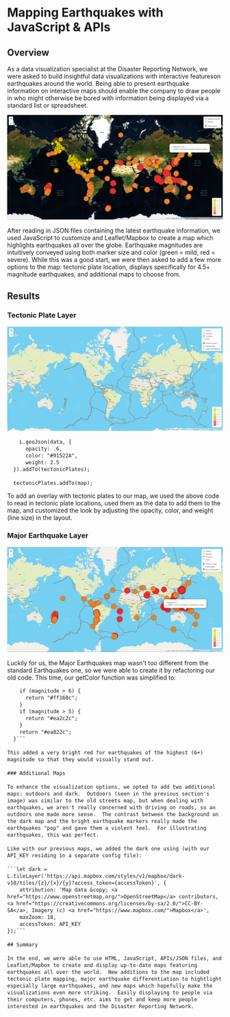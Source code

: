# Mapping Earthquakes with JavaScript & APIs

## Overview

As a data visualization specialist at the Disaster Reporting Network, we were asked to build insightful data visualizations with interactive featureson earthquakes around the world.  Being able to present earthquake information on interactive maps should enable the company to draw people in who might otherwise be bored with information being displayed via a standard list or spreadsheet.

![Initial Earthquake Map](https://github.com/Jeffstr00/Mapping_Earthquakes/blob/main/Resources/map1.png)

After reading in JSON files containing the latest earthquake information, we used JavaScript to customize and Leaflet/Mapbox to create a map which highlights earthquakes all over the globe.  Earthquake magnitudes are intuitively conveyed using both marker size and color (green = mild, red = severe).  While this was a good start, we were then asked to add a few more options to the map: tectonic plate location, displays specifically for 4.5+ magnitude earthquakes, and additional maps to choose from.

## Results

### Tectonic Plate Layer

![Tectonic Plate Map](https://github.com/Jeffstr00/Mapping_Earthquakes/blob/main/Resources/map_tectonic_plates.png)

```  d3.json("https://raw.githubusercontent.com/fraxen/tectonicplates/master/GeoJSON/PB2002_boundaries.json").then(function(data) {
    L.geoJson(data, {
      opacity: .6,
      color: "#91522A",
      weight: 2.5
  }).addTo(tectonicPlates);

  tectonicPlates.addTo(map);   
```

To add an overlay with tectonic plates to our map, we used the above code to read in tectonic plate locations, used them as the data to add them to the map, and customized the look by adjusting the opacity, color, and weight (line size) in the layout.  

### Major Earthquake Layer

![Major Earthquakes Map](https://github.com/Jeffstr00/Mapping_Earthquakes/blob/main/Resources/map_major_earthquakes.png)

Luckily for us, the Major Earthquakes map wasn't too different from the standard Earthquakes one, so we were able to create it by refactoring our old code.  This time, our getColor function was simplified to:

```  function getColor(magnitude) {
    if (magnitude > 6) {
      return "#ff160c";
    }
    if (magnitude > 5) {
      return "#ea2c2c";
    }
    return "#ea822c";
  }```

This added a very bright red for earthquakes of the highest (6+) magnitude so that they would visually stand out.  

### Additional Maps

To enhance the visualization options, we opted to add two additional maps: outdoors and dark.  Outdoors (seen in the previous section's image) was similar to the old streets map, but when dealing with earthquakes, we aren't really concerned with driving on roads, so an outdoors one made more sense.  The contrast between the background on the dark map and the bright earthquake markers really made the earthquakes "pop" and gave them a violent feel.  For illustrating earthquakes, this was perfect.

Like with our previous maps, we added the dark one using (with our API_KEY residing in a separate config file):

```let dark = L.tileLayer('https://api.mapbox.com/styles/v1/mapbox/dark-v10/tiles/{z}/{x}/{y}?access_token={accessToken}', {
	attribution: 'Map data &copy; <a href="https://www.openstreetmap.org/">OpenStreetMap</a> contributors, <a href="https://creativecommons.org/licenses/by-sa/2.0/">CC-BY-SA</a>, Imagery (c) <a href="https://www.mapbox.com/">Mapbox</a>',
	maxZoom: 18,
	accessToken: API_KEY
});```

## Summary

In the end, we were able to use HTML, JavaScript, APIs/JSON files, and Leaflet/Mapbox to create and display up-to-date maps featuring earthquakes all over the world.  New additions to the map included tectonic plate mapping, major earthquake differentiation to hightlight especially large earthquakes, and new maps which hopefully make the visualizations even more striking.  Easily displaying to people via their computers, phones, etc. aims to get and keep more people interested in earthquakes and the Disaster Reporting Network.